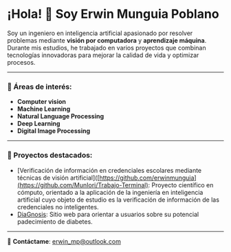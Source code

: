 # ¡Hola! 👋 Soy Erwin Munguia Poblano
Soy un ingeniero en inteligencia artificial apasionado por resolver problemas mediante **visión por computadora** y **aprendizaje máquina**. Durante mis estudios, he trabajado en varios proyectos que combinan tecnologías innovadoras para mejorar la calidad de vida y optimizar procesos.

---

### 🚀 Áreas de interés:
- **Computer vision**
- **Machine Learning**
- **Natural Language Processing**
- **Deep Learning**
- **Digital Image Processing**

---

### 🌟 Proyectos destacados:
- [Verificación de información en credenciales escolares mediante técnicas de visión artificial]([https://github.com/erwinmunguia](https://github.com/MunIori/Trabajo-Terminal): Proyecto científico en cómputo, orientado a la aplicación de la ingeniería en inteligencia artificial cuyo objeto de estudio es la verificación de información de las credenciales no inteligentes.
- [DiaGnosis](https://github.com/erwinmunguia): Sitio web para orientar a usuarios sobre su potencial padecimiento de diabetes.

---

📧 **Contáctame**: [erwin_mp@outlook.com](erwin_mp@outlook.com)
